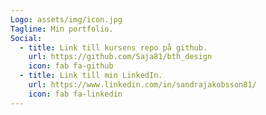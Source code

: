 ```yaml
---
Logo: assets/img/icon.jpg
Tagline: Min portfolio.
Social:
  - title: Link till kursens repo på github.
    url: https://github.com/Saja81/bth_design
    icon: fab fa-github
  - title: Link till min LinkedIn.
    url: https://www.linkedin.com/in/sandrajakobsson81/
    icon: fab fa-linkedin
---
```

